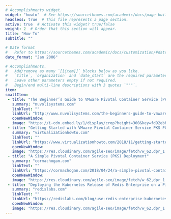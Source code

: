 ```yaml
---
# Accomplishments widget.
widget: "howto"  # See https://sourcethemes.com/academic/docs/page-builder/
headless: true  # This file represents a page section.
active: true  # Activate this widget? true/false
weight: 2  # Order that this section will appear.
title: "How To"
subtitle: ""

# Date format
#   Refer to https://sourcethemes.com/academic/docs/customization/#date-format
date_format: "Jan 2006"

# Accomplishments.
#   Add/remove as many `[[item]]` blocks below as you like.
#   `title`, `organization` and `date_start` are the required parameters.
#   Leave other parameters empty if not required.
#   Begin/end multi-line descriptions with 3 quotes `"""`.
item: 
smallItem: 
 - title: "The Beginner’s Guide to VMware Pivotal Container Service (PKS)"
   summary: "nuvolisystems.com"
   linkText: ""
   linkUrl: "http://www.nuvolisystems.com/the-beginners-guide-to-vmware-pivotal-container-service-pks/" 
   openNewWindow: 
   image: "https://i-cdn.embed.ly/1/display/crop?height=300&key=fd92ebbc52fc43fb98f69e50e7893c13&url=http%3A%2F%2Fwww.nuvolisystems.com%2Fwp-content%2Fuploads%2F2018%2F09%2FPKS-halo.png&width=636"
 - title: "Getting Started with VMware Pivotal Container Service PKS PCF Ops Manager Install"
   summary: "virtualizationhowto.com"
   linkText: ""
   linkUrl: "https://www.virtualizationhowto.com/2018/11/getting-started-with-vmware-pivotal-container-service-pks-pcf-ops-manager-install/" 
   openNewWindow: 
   image: "https://res.cloudinary.com/agile-seo/image/fetch/w_62,dpr_1.0,d_blank_am8gzx.png/https%3A%2F%2Flogo.clearbit.com%2Fvirtualizationhowto.com%3Fsize%3D250"
 - title: "A Simple Pivotal Container Service (PKS) Deployment"
   summary: "cormachogan.com"
   linkText: ""
   linkUrl: "https://cormachogan.com/2018/04/24/a-simple-pivotal-container-service-pks-deployment/" 
   openNewWindow: 
   image: "https://res.cloudinary.com/agile-seo/image/fetch/w_62,dpr_1.0,d_blank_am8gzx.png/https%3A%2F%2Flogo.clearbit.com%2Fcormachogan.com%3Fsize%3D250"
 - title: "Deploying the Kubernetes Release of Redis Enterprise on a Pivotal Container Service"
   summary: "redislabs.com"
   linkText: ""
   linkUrl: "https://redislabs.com/blog/use-redis-enterprise-kubernetes-release-pivotal-container-service/" 
   openNewWindow: 
   image: "https://res.cloudinary.com/agile-seo/image/fetch/w_62,dpr_1.0,d_blank_am8gzx.png/https%3A%2F%2Flogo.clearbit.com%2Fredislabs.com%3Fsize%3D250"
---
```

